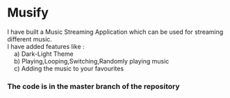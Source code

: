 # Musify
I have built a Music Streaming Application which can be used for streaming different music.  
I have added features like :  
&nbsp;&nbsp;&nbsp;&nbsp;a) Dark-Light Theme  
&nbsp;&nbsp;&nbsp;&nbsp;b) Playing,Looping,Switching,Randomly playing music  
&nbsp;&nbsp;&nbsp;&nbsp;c) Adding the music to your favourites
  
  ### The code is in the master branch of the repository
